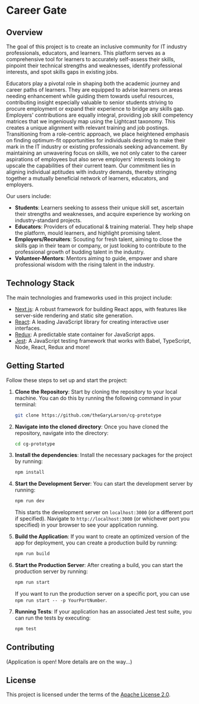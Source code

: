 # Career Gate

## Overview

The goal of this project is to create an inclusive community for IT industry professionals, educators, and learners.
This platform serves as a comprehensive tool for learners to accurately self-assess their skills, pinpoint their
technical strengths and weaknesses, identify professional interests, and spot skills gaps in existing jobs.

Educators play a pivotal role in shaping both the academic journey and career paths of learners. They are equipped to
advise learners on areas needing enhancement while guiding them towards useful resources, contributing insight
especially
valuable to senior students striving to procure employment or expand their experience to bridge any skills gap.
Employers' contributions are equally integral, providing job skill competency matrices that we ingeniously map using the
Lightcast taxonomy. This creates a unique alignment with relevant training and job postings. Transitioning from a
role-centric approach, we place heightened emphasis on finding optimum-fit opportunities for individuals desiring to
make their mark in the IT industry or existing professionals seeking advancement.
By maintaining an unwavering focus on skills, we not only cater to the career aspirations of employees but also serve
employers' interests looking to upscale the capabilities of their current team. Our commitment lies in aligning
individual aptitudes with industry demands, thereby stringing together a mutually beneficial network of learners,
educators, and employers.

Our users include:

- **Students**: Learners seeking to assess their unique skill set, ascertain their strengths and weaknesses, and acquire
  experience by working on industry-standard projects.
- **Educators**: Providers of educational & training material. They help shape the platform, mould
  learners, and highlight promising talent.
- **Employers/Recruiters**: Scouting for fresh talent, aiming to close the skills gap in their team or company, or just
  looking to contribute to the professional growth of budding talent in the industry.
- **Volunteer-Mentors**: Mentors aiming to guide, empower and share professional wisdom with the rising talent in the
  industry.

## Technology Stack

The main technologies and frameworks used in this project include:

- [Next.js](https://nextjs.org/): A robust framework for building React apps, with features like server-side rendering
  and static site generation.
- [React](https://reactjs.org/): A leading JavaScript library for creating interactive user interfaces.
- [Redux](https://redux.js.org/): A predictable state container for JavaScript apps.
- [Jest](https://jestjs.io/): A JavaScript testing framework that works with Babel, TypeScript, Node, React,
  Redux and more!

## Getting Started

Follow these steps to set up and start the project:

1. **Clone the Repository**: Start by cloning the repository to your local machine. You can do this by running the
   following command in your terminal:

    ```bash
    git clone https://github.com/theGaryLarson/cg-prototype
    ```

2. **Navigate into the cloned directory**: Once you have cloned the repository, navigate into the directory:

    ```bash
    cd cg-prototype
    ```

3. **Install the dependencies**: Install the necessary packages for the project by running:

    ```bash
    npm install
    ```

4. **Start the Development Server**: You can start the development server by running:

    ```bash
    npm run dev
    ```

   This starts the development server on `localhost:3000` (or a different port if specified). Navigate
   to `http://localhost:3000` (or whichever port you specified) in your browser to see your application running.

5. **Build the Application**: If you want to create an optimized version of the app for deployment, you can create a
   production build by running:

    ```bash
    npm run build
    ```

6. **Start the Production Server**: After creating a build, you can start the production server by running:

    ```bash
    npm run start
    ```
   If you want to run the production server on a specific port, you can use `npm run start -- -p YourPortNumber`. </br>

7. **Running Tests**: If your application has an associated Jest test suite, you can run the tests by executing:

    ```bash
    npm test
    ```

## Contributing

(Application is open! More details are on the way...)

## License

This project is licensed under the terms of the [Apache License 2.0](https://www.apache.org/licenses/LICENSE-2.0).
